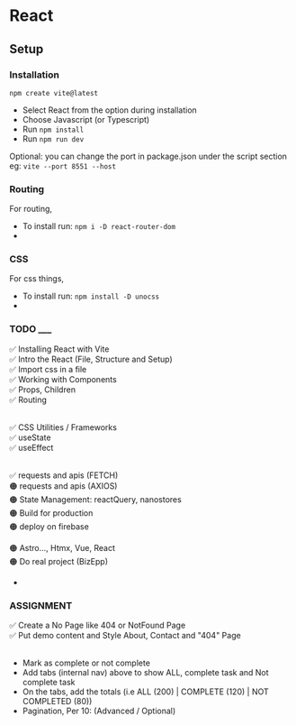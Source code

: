 # React

## Setup

### Installation

`npm create vite@latest`

- Select React from the option during installation
- Choose Javascript (or Typescript)
- Run `npm install`
- Run `npm run dev`

Optional: you can change the port in package.json under the script section
eg: `vite --port 8551 --host`

### Routing

For routing,

- To install run: `npm i -D react-router-dom`
-

### CSS

For css things,

- To install run: `npm install -D unocss`
-

### TODO \_\_\_

✅ Installing React with Vite <br />
✅ Intro the React (File, Structure and Setup)<br />
✅ Import css in a file<br />
✅ Working with Components<br />
✅ Props, Children<br />
✅ Routing<br /><br />

✅ CSS Utilities / Frameworks<br />
✅ useState<br />
✅ useEffect<br /><br />

✅ requests and apis (FETCH)<br />
🟠 requests and apis (AXIOS)<br />
🟠 State Management: reactQuery, nanostores<br />
🟠 Build for production<br />
🟠 deploy on firebase<br />

🟠 Astro..., Htmx, Vue, React<br />
🟠 Do real project (BizEpp)<br />

-

### ASSIGNMENT

✅ Create a No Page like 404 or NotFound Page<br />
✅ Put demo content and Style About, Contact and "404" Page<br /><br />

- Mark as complete or not complete
- Add tabs (internal nav) above to show ALL, complete task and Not complete task
- On the tabs, add the totals (i.e ALL (200) | COMPLETE (120) | NOT COMPLETED (80))
- Pagination, Per 10: (Advanced / Optional)
